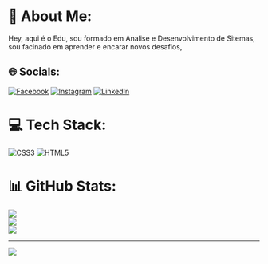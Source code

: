 # 💫 About Me:
Hey, aqui é o Edu, sou formado em Analise e Desenvolvimento de Sitemas, sou facinado em aprender e encarar novos desafios, 


## 🌐 Socials:
[![Facebook](https://img.shields.io/badge/Facebook-%231877F2.svg?logo=Facebook&logoColor=white)](https://facebook.com/https://www.facebook.com/eduardo.hamab) [![Instagram](https://img.shields.io/badge/Instagram-%23E4405F.svg?logo=Instagram&logoColor=white)](https://instagram.com/https://www.instagram.com/eduhonda013/) [![LinkedIn](https://img.shields.io/badge/LinkedIn-%230077B5.svg?logo=linkedin&logoColor=white)](https://linkedin.com/in/https://www.linkedin.com/in/eduardo-hamab-08a774282/) 

# 💻 Tech Stack:
![CSS3](https://img.shields.io/badge/css3-%231572B6.svg?style=flat&logo=css3&logoColor=white) ![HTML5](https://img.shields.io/badge/html5-%23E34F26.svg?style=flat&logo=html5&logoColor=white)
# 📊 GitHub Stats:
![](https://github-readme-stats.vercel.app/api?username=EduHamab&theme=algolia&hide_border=false&include_all_commits=false&count_private=false)<br/>
![](https://github-readme-streak-stats.herokuapp.com/?user=EduHamab&theme=algolia&hide_border=false)<br/>
![](https://github-readme-stats.vercel.app/api/top-langs/?username=EduHamab&theme=algolia&hide_border=false&include_all_commits=false&count_private=false&layout=compact)

---
[![](https://visitcount.itsvg.in/api?id=EduHamab&icon=0&color=0)](https://visitcount.itsvg.in)

<!-- Proudly created with GPRM ( https://gprm.itsvg.in ) -->
